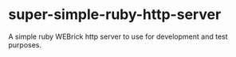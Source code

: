 # super-simple-ruby-http-server
A simple ruby WEBrick http server to use for development and test purposes.
